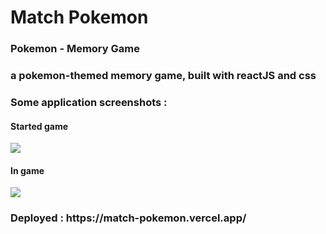 # Match Pokemon
### Pokemon - Memory Game

<h3> a pokemon-themed memory game, built with reactJS and css</h3>
 
<h3>Some application screenshots : </h3>
 
<h4>Started game</h4>
<img src="https://i.imgur.com/QbGehfv.png" >
 
<h4>In game</h4>
<img src="https://i.imgur.com/ASO1t0J.png" >
 
 <br />
<h3>Deployed : https://match-pokemon.vercel.app/</h3>